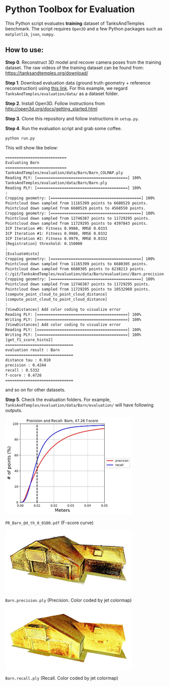 # Python Toolbox for Evaluation

This Python script evaluates **training** dataset of TanksAndTemples benchmark.
The script requires ``Open3D`` and a few Python packages such as ``matplotlib``, ``json``, ``numpy``.

## How to use:
**Step 0**. Reconstruct 3D model and recover camera poses from the training dataset.
The raw videos of the training dataset can be found from:
https://tanksandtemples.org/download/

**Step 1**. Download evaluation data (ground truth geometry + reference reconstruction) using
[this link](https://drive.google.com/open?id=1VDHEqGAuLyGa7Bv3lGOr1KX2RhPbHLxw). For this example, we regard ``TanksAndTemples/evaluation/data/`` as a dataset folder.

**Step 2**. Install Open3D. Follow instructions from http://open3d.org/docs/getting_started.html

**Step 3**. Clone this repository and follow instructions in ``setup.py``.

**Step 4**. Run the evaluation script and grab some coffee.
```
python run.py
```
This will show like below:
```
===========================
Evaluating Barn
===========================
TanksAndTemples/evaluation/data/Barn/Barn_COLMAP.ply
Reading PLY: [========================================] 100%
TanksAndTemples/evaluation/data/Barn/Barn.ply
Reading PLY: [========================================] 100%
:
Cropping geometry: [========================================] 100%
Pointcloud down sampled from 11165399 points to 6680529 points.
Pointcloud down sampled from 6680529 points to 4568550 points.
Cropping geometry: [========================================] 100%
Pointcloud down sampled from 12746387 points to 11729295 points.
Pointcloud down sampled from 11729295 points to 4397843 points.
ICP Iteration #0: Fitness 0.9980, RMSE 0.0333
ICP Iteration #1: Fitness 0.9980, RMSE 0.0332
ICP Iteration #2: Fitness 0.9979, RMSE 0.0332
[Registration] threshold: 0.150000
:
[EvaluateHisto]
Cropping geometry: [========================================] 100%
Pointcloud down sampled from 11165399 points to 6680305 points.
Pointcloud down sampled from 6680305 points to 6238213 points.
C:/git/TanksAndTemples/evaluation/data/Barn/evaluation//Barn.precision.ply
Cropping geometry: [========================================] 100%
Pointcloud down sampled from 12746387 points to 11729295 points.
Pointcloud down sampled from 11729295 points to 10532960 points.
[compute_point_cloud_to_point_cloud_distance]
[compute_point_cloud_to_point_cloud_distance]
:
[ViewDistances] Add color coding to visualize error
Reading PLY: [========================================] 100%
Writing PLY: [========================================] 100%
[ViewDistances] Add color coding to visualize error
Reading PLY: [========================================] 100%
Writing PLY: [========================================] 100%
[get_f1_score_histo2]
==============================
evaluation result : Barn
==============================
distance tau : 0.010
precision : 0.4244
recall : 0.5332
f-score : 0.4726
==============================
```
and so on for other datasets.

**Step 5**. Check the evaluation folders. For example, ``TanksAndTemples/evaluation/data/Barn/evaluation/`` will have following outputs.

<img src="images/f-score.jpg" width="400">

``PR_Barn_@d_th_0_0100.pdf`` (F-score curve)

<img src="images/precision.jpg" width="400">

``Barn.precision.ply`` (Precision. Color coded by jet colormap)

<img src="images/recall.jpg" width="400">

``Barn.recall.ply`` (Recall. Color coded by jet colormap)
